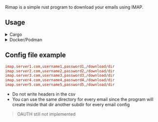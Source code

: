 Rimap is a simple rust program to download your emails using IMAP.

## Usage

<details>
  <summary>Cargo</summary>

```sh
# Clone repository
cargo run -- config_file_path
```
> You need openssl
</details>


<details>
  <summary>Docker/Podman</summary>

- Create an empty directory
- Generate put there your config file with the name `config`
- Inside that directory, execute the next command:
```sh
sh -c "$(curl -sSL https://raw.githubusercontent.com/iruzo/rimap/main/scripts/oneline.sh)"
```
> You need docker compose or podman compose and git
</details>


## Config file example
```ini
imap.server1.com,username1,password1,/download/dir
imap.server2.com,username2,password2,/download/dir
imap.server3.com,username3,password3,/download/dir
imap.server4.com,username4,password4,/download/dir
imap.server5.com,username5,password5,/download/dir
```
- Do not write headers in the csv
- You can use the same directory for every email since the program will create inside that dir another subdir for every email config

> OAUTH still not implemented
